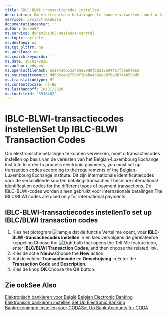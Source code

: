 ```yaml
---
title: IBLC-BLWI-transactiecodes instellen
description: Om elektronische betalingen te kunnen verwerken, moet u transactiecodes instellen op basis van de vereisten van het Belgian-Luxembourg Exchange Institute.
services: project-madeira
documentationcenter: ''
author: SorenGP
ms.service: dynamics365-business-central
ms.topic: article
ms.devlang: na
ms.tgt_pltfrm: na
ms.workload: na
ms.search.keywords: ''
ms.date: 10/01/2020
ms.author: edupont
ms.openlocfilehash: ea1943d653248a920d0fbd212a04fb7fabe8fe6a
ms.sourcegitcommit: ddbb5cede750df1baba4b3eab8fbed6744b5b9d6
ms.translationtype: HT
ms.contentlocale: nl-BE
ms.lasthandoff: 10/01/2020
ms.locfileid: "3916482"
---
```

# <a name="set-up-iblc-blwi-transaction-codes"></a><span data-ttu-id="fb0a7-103">IBLC-BLWI-transactiecodes instellen</span><span class="sxs-lookup"><span data-stu-id="fb0a7-103">Set Up IBLC-BLWI Transaction Codes</span></span>
<span data-ttu-id="fb0a7-104">Om elektronische betalingen te kunnen verwerken, moet u transactiecodes instellen op basis van de vereisten van het Belgian-Luxembourg Exchange Institute.</span><span class="sxs-lookup"><span data-stu-id="fb0a7-104">In order to process electronic payments, you must set up transaction codes according to the requirements of the Belgian-Luxembourg Exchange Institute.</span></span> <span data-ttu-id="fb0a7-105">Dit zijn internationale identificatiecodes voor de verschillende soorten betalingstransacties.</span><span class="sxs-lookup"><span data-stu-id="fb0a7-105">These are international identification codes for the different types of payment transactions.</span></span> <span data-ttu-id="fb0a7-106">De IBLC-BLWI-codes worden alleen gebruikt voor internationale betalingen.</span><span class="sxs-lookup"><span data-stu-id="fb0a7-106">The IBLC/BLWI codes are used only for international payments.</span></span>  

## <a name="to-set-up-iblcblwi-transaction-codes"></a><span data-ttu-id="fb0a7-107">IBLC-BLWI-transactiecodes instellen</span><span class="sxs-lookup"><span data-stu-id="fb0a7-107">To set up IBLC/BLWI transaction codes</span></span>  

1.  <span data-ttu-id="fb0a7-108">Kies het pictogram ![lampje dat de functie Vertel me opent](../../media/ui-search/search_small.png "Vertel me wat u wilt doen"), voer **IBLC-BLWI-transactiecodes instellen** in en kies vervolgens de gerelateerde koppeling.</span><span class="sxs-lookup"><span data-stu-id="fb0a7-108">Choose the ![Lightbulb that opens the Tell Me feature](../../media/ui-search/search_small.png "Tell me what you want to do") icon, enter **IBLC/BLWI Transaction Codes**, and then choose the related link.</span></span>  
2.  <span data-ttu-id="fb0a7-109">Kies de actie **Nieuw**.</span><span class="sxs-lookup"><span data-stu-id="fb0a7-109">Choose the **New** action.</span></span>  
3.  <span data-ttu-id="fb0a7-110">Vul de velden **Transactiecode** en **Omschrijving** in.</span><span class="sxs-lookup"><span data-stu-id="fb0a7-110">Enter the **Transaction Code** and **Description**.</span></span>  
4.  <span data-ttu-id="fb0a7-111">Kies de knop **OK**.</span><span class="sxs-lookup"><span data-stu-id="fb0a7-111">Choose the **OK** button.</span></span>  

## <a name="see-also"></a><span data-ttu-id="fb0a7-112">Zie ook</span><span class="sxs-lookup"><span data-stu-id="fb0a7-112">See Also</span></span>  
 <span data-ttu-id="fb0a7-113">[Elektronisch bankieren voor België](belgian-electronic-banking.md) </span><span class="sxs-lookup"><span data-stu-id="fb0a7-113">[Belgian Electronic Banking](belgian-electronic-banking.md) </span></span>  
 <span data-ttu-id="fb0a7-114">[Elektronisch bankieren instellen](how-to-set-up-electronic-banking.md) </span><span class="sxs-lookup"><span data-stu-id="fb0a7-114">[Set Up Electronic Banking](how-to-set-up-electronic-banking.md) </span></span>  
 [<span data-ttu-id="fb0a7-115">Bankrekeningen instellen voor CODA</span><span class="sxs-lookup"><span data-stu-id="fb0a7-115">Set Up Bank Accounts for CODA</span></span>](how-to-set-up-bank-accounts-for-coda.md)
